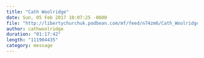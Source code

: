 ```yaml
---
title: "Cath Woolridge"
date: Sun, 05 Feb 2017 10:07:25 -0600
file: "http://libertychurchuk.podbean.com/mf/feed/n74zm6/Cath_Woolridge.mp3"
author: cathwoolridge
duration: "01:17:42"
length: "111904435"
category: message
---
```

